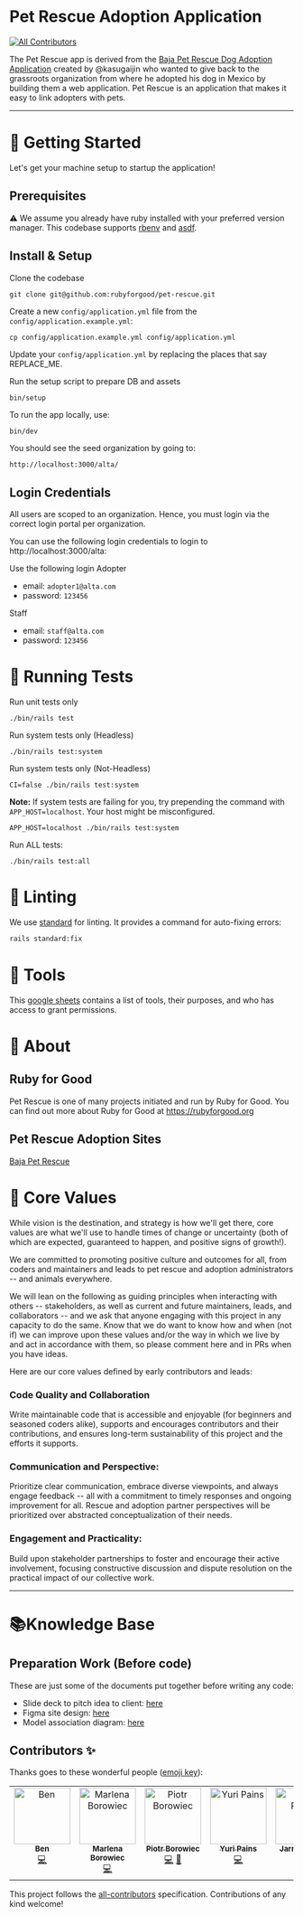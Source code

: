 # Pet Rescue Adoption Application
<!-- ALL-CONTRIBUTORS-BADGE:START - Do not remove or modify this section -->
[![All Contributors](https://img.shields.io/badge/all_contributors-7-orange.svg?style=flat-square)](#contributors-)
<!-- ALL-CONTRIBUTORS-BADGE:END -->

The Pet Rescue app is derived from the [Baja Pet Rescue Dog Adoption Application](https://github.com/kasugaijin/baja-pet-rescue/tree/main) created by @kasugaijin who wanted to give back to the grassroots organization from where he adopted his dog in Mexico by building them a web application. Pet Rescue is an application that makes it easy to link adopters with pets.

---

# 🚀 Getting Started

Let's get your machine setup to startup the application!

## Prerequisites

⚠️  We assume you already have ruby installed with your preferred version manager. This codebase supports [rbenv](
https://github.com/rbenv/rbenv) and [asdf](https://github.com/asdf-vm/asdf-ruby).

## Install & Setup

Clone the codebase 
```
git clone git@github.com:rubyforgood/pet-rescue.git
```

Create a new `config/application.yml` file from the `config/application.example.yml`:
```
cp config/application.example.yml config/application.yml
```

Update your `config/application.yml` by replacing the places that say REPLACE_ME.

Run the setup script to prepare DB and assets
```sh
bin/setup
```

To run the app locally, use:
```
bin/dev
```

You should see the seed organization by going to:
```
http://localhost:3000/alta/
```

## Login Credentials

All users are scoped to an organization. Hence, you must login via the correct
login portal per organization. 

You can use the following login credentials to login to http://localhost:3000/alta:

Use the following login 
Adopter 
- email: `adopter1@alta.com` 
- password: `123456`

Staff
- email: `staff@alta.com`
- password: `123456`


# 🧪 Running Tests

Run unit tests only
```
./bin/rails test
```

Run system tests only (Headless)
```
./bin/rails test:system
```

Run system tests only (Not-Headless)
```
CI=false ./bin/rails test:system
```

**Note:** If system tests are failing for you, try prepending the command with `APP_HOST=localhost`. Your host might be misconfigured.
```
APP_HOST=localhost ./bin/rails test:system
```

Run ALL tests:
```
./bin/rails test:all
```

# 💅 Linting 

We use [standard](https://github.com/standardrb/standard) for linting. It provides a command for auto-fixing errors:

```sh
rails standard:fix
```

# 🔨 Tools

This [google sheets](https://docs.google.com/spreadsheets/d/1kPDeLicDu1IFkjWEXrWpwT36jtvoMVopEBiX-5L-r1A/edit?usp=sharing) contains a list of tools, their purposes, and who has access to grant permissions.

# 📖 About

## Ruby for Good
Pet Rescue is one of many projects initiated and run by Ruby for Good. You can find out more about Ruby for Good at https://rubyforgood.org

## Pet Rescue Adoption Sites
[Baja Pet Rescue](https://www.bajapetrescue.com)

# 🌟 Core Values
While vision is the destination, and strategy is how we'll get there, core values are what we'll use to handle times of change or uncertainty (both of which are expected, guaranteed to happen, and positive signs of growth!).

We are committed to promoting positive culture and outcomes for all, from coders and maintainers and leads
to pet rescue and adoption administrators -- and animals everywhere.

We will lean on the following as guiding principles when interacting with others -- stakeholders, as well as current and future maintainers, leads, and collaborators -- and we ask that anyone engaging with this project in any capacity to do the same. Know that we do want to know how and when (not if) we can improve upon these values and/or the way in which we live by and act in accordance with them, so please comment here and in PRs when you have ideas.

Here are our core values defined by early contributors and leads:

### Code Quality and Collaboration
Write maintainable code that is accessible and enjoyable (for beginners and seasoned coders alike), supports and encourages contributors and their contributions, and ensures long-term sustainability of this project and the efforts it supports.

### Communication and Perspective:
Prioritize clear communication, embrace diverse viewpoints, and always engage feedback -- all with a commitment to timely responses and ongoing improvement for all. Rescue and adoption partner perspectives will be prioritized over abstracted conceptualization of their needs.

### Engagement and Practicality:
Build upon stakeholder partnerships to foster and encourage their active involvement, focusing constructive discussion and dispute resolution on the practical impact of our collective work.


---

# 📚Knowledge Base

## Preparation Work (Before code)
These are just some of the documents put together before writing any code:
* Slide deck to pitch idea to client: [here](https://docs.google.com/presentation/d/1d4gjzADk7BcxmQEVZlesheGUen9d1E3RzrVvskMhVxo/edit?usp=sharing)
* Figma site design: [here](https://www.figma.com/file/x3iM31l8csY7mT0VwKykhT/BPR---Wireframes---Ami?node-id=530186%3A154&t=mgRlseVd2LTKPX4o-1)
* Model association diagram: [here](https://lucid.app/lucidchart/a915c03c-3c09-454d-837b-f3d2768f5722/edit?viewport_loc=-25%2C-973%2C3565%2C2341%2C0_0&invitationId=inv_85cf2967-7b33-4030-903f-9655e767cbbf)


## Contributors ✨

Thanks goes to these wonderful people ([emoji key](https://allcontributors.org/docs/en/emoji-key)):

<!-- ALL-CONTRIBUTORS-LIST:START - Do not remove or modify this section -->
<!-- prettier-ignore-start -->
<!-- markdownlint-disable -->
<table>
  <tbody>
    <tr>
      <td align="center" valign="top" width="14.28%"><a href="https://github.com/kasugaijin"><img src="https://avatars.githubusercontent.com/u/95949082?v=4?s=100" width="100px;" alt="Ben"/><br /><sub><b>Ben</b></sub></a><br /><a href="https://github.com/rubyforgood/pet-rescue/commits?author=kasugaijin" title="Code">💻</a></td>
      <td align="center" valign="top" width="14.28%"><a href="https://github.com/marlena-b"><img src="https://avatars.githubusercontent.com/u/96994176?v=4?s=100" width="100px;" alt="Marlena Borowiec"/><br /><sub><b>Marlena Borowiec</b></sub></a><br /><a href="https://github.com/rubyforgood/pet-rescue/commits?author=marlena-b" title="Code">💻</a></td>
      <td align="center" valign="top" width="14.28%"><a href="https://github.com/Ptrboro"><img src="https://avatars.githubusercontent.com/u/16762860?v=4?s=100" width="100px;" alt="Piotr Borowiec"/><br /><sub><b>Piotr Borowiec</b></sub></a><br /><a href="https://github.com/rubyforgood/pet-rescue/commits?author=Ptrboro" title="Code">💻</a> <a href="https://github.com/rubyforgood/pet-rescue/pulls?q=is%3Apr+reviewed-by%3APtrboro" title="Reviewed Pull Requests">👀</a></td>
      <td align="center" valign="top" width="14.28%"><a href="https://github.com/yuricarvalhop"><img src="https://avatars.githubusercontent.com/u/20230045?v=4?s=100" width="100px;" alt="Yuri Pains"/><br /><sub><b>Yuri Pains</b></sub></a><br /><a href="https://github.com/rubyforgood/pet-rescue/commits?author=yuricarvalhop" title="Code">💻</a></td>
      <td align="center" valign="top" width="14.28%"><a href="https://reyes-dev.github.io/portfolio-site/"><img src="https://avatars.githubusercontent.com/u/102765102?v=4?s=100" width="100px;" alt="Jarrod Reyes"/><br /><sub><b>Jarrod Reyes</b></sub></a><br /><a href="https://github.com/rubyforgood/pet-rescue/commits?author=reyes-dev" title="Code">💻</a></td>
      <td align="center" valign="top" width="14.28%"><a href="http://erinclaudio.com"><img src="https://avatars.githubusercontent.com/u/20326770?v=4?s=100" width="100px;" alt="Erin Claudio"/><br /><sub><b>Erin Claudio</b></sub></a><br /><a href="https://github.com/rubyforgood/pet-rescue/commits?author=ErinClaudio" title="Code">💻</a></td>
      <td align="center" valign="top" width="14.28%"><a href="https://github.com/jadekstewart3"><img src="https://avatars.githubusercontent.com/u/114014697?v=4?s=100" width="100px;" alt="Jade Stewart"/><br /><sub><b>Jade Stewart</b></sub></a><br /><a href="https://github.com/rubyforgood/pet-rescue/commits?author=jadekstewart3" title="Code">💻</a></td>
    </tr>
  </tbody>
</table>

<!-- markdownlint-restore -->
<!-- prettier-ignore-end -->

<!-- ALL-CONTRIBUTORS-LIST:END -->

This project follows the [all-contributors](https://github.com/all-contributors/all-contributors) specification. Contributions of any kind welcome!

